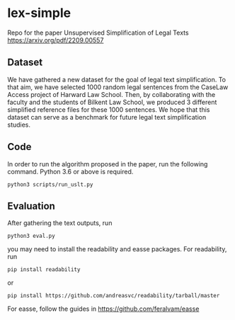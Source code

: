 # lex-simple
Repo for the paper Unsupervised Simplification of Legal Texts https://arxiv.org/pdf/2209.00557

## Dataset
We have gathered a new dataset for the goal of legal text simplification. To that aim, we have selected 1000 random legal sentences from the CaseLaw Access project of Harward Law School. Then, by collaborating with the faculty and the students of Bilkent Law School, we produced 3 different simplified reference files for these 1000 sentences. We hope that this dataset can serve as a benchmark for future legal text simplification studies.

## Code
In order to run the algorithm proposed in the paper, run the following command. Python 3.6 or above is required.
```
python3 scripts/run_uslt.py
```

## Evaluation

After gathering the text outputs, run 
```
python3 eval.py
```

you may need to install the readability and easse packages. For readability, run
```
pip install readability
```
or 
```
pip install https://github.com/andreasvc/readability/tarball/master
```

For easse, follow the guides in https://github.com/feralvam/easse
